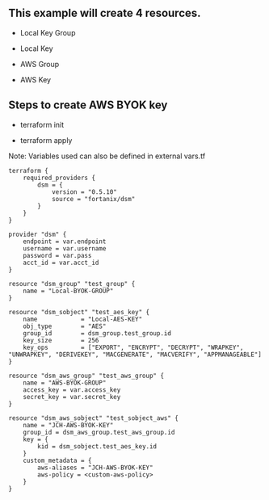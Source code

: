 ## This example will create 4 resources.

* Local Key Group

* Local Key

* AWS Group

* AWS Key

## Steps to create AWS BYOK key

* terraform init 

* terraform apply

Note: Variables used can also be defined in external vars.tf

```
terraform {
    required_providers {
        dsm = {
            version = "0.5.10"
            source = "fortanix/dsm"
        }
    }
}

provider "dsm" {    
    endpoint = var.endpoint
    username = var.username
    password = var.pass
    acct_id = var.acct_id
}

resource "dsm_group" "test_group" {
    name = "Local-BYOK-GROUP"
}

resource "dsm_sobject" "test_aes_key" {
    name            = "Local-AES-KEY"
    obj_type        = "AES"
    group_id        = dsm_group.test_group.id
    key_size        = 256
    key_ops         = ["EXPORT", "ENCRYPT", "DECRYPT", "WRAPKEY", "UNWRAPKEY", "DERIVEKEY", "MACGENERATE", "MACVERIFY", "APPMANAGEABLE"]
}

resource "dsm_aws_group" "test_aws_group" {
    name = "AWS-BYOK-GROUP"
    access_key = var.access_key
    secret_key = var.secret_key
}

resource "dsm_aws_sobject" "test_sobject_aws" {
    name = "JCH-AWS-BYOK-KEY"
    group_id = dsm_aws_group.test_aws_group.id
    key = {
        kid = dsm_sobject.test_aes_key.id
    }
    custom_metadata = {
        aws-aliases = "JCH-AWS-BYOK-KEY"
        aws-policy = <custom-aws-policy>
    }
}
```